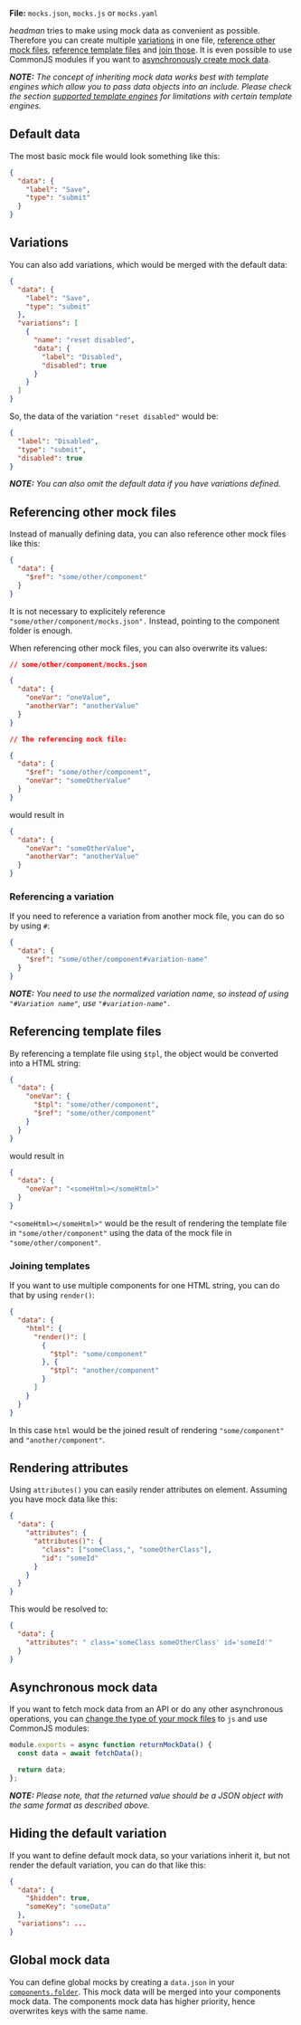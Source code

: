 **File:** `mocks.json`, `mocks.js` or `mocks.yaml`

_headman_ tries to make using mock data as convenient as possible. Therefore you can create multiple [variations](#variations) in one file, [reference other mock files](#referencing-other-mock-files), [reference template files](#referencing-template-files) and [join those](#joining-templates). It is even possible to use CommonJS modules if you want to [asynchronously create mock data](#asynchronous-mock-data).

_**NOTE:** The concept of inheriting mock data works best with template engines which allow you to pass data objects into an include. Please check the section [supported template engines](/template-engines) for limitations with certain template engines._

## Default data

The most basic mock file would look something like this:

```json
{
  "data": {
    "label": "Save",
    "type": "submit"
  }
}
```

## Variations

You can also add variations, which would be merged with the default data:

```json
{
  "data": {
    "label": "Save",
    "type": "submit"
  },
  "variations": [
    {
      "name": "reset disabled",
      "data": {
        "label": "Disabled",
        "disabled": true
      }
    }
  ]
}
```

So, the data of the variation `"reset disabled"` would be:

```json
{
  "label": "Disabled",
  "type": "submit",
  "disabled": true
}
```

_**NOTE:** You can also omit the default data if you have variations defined._

## Referencing other mock files

Instead of manually defining data, you can also reference other mock files like this:

```json
{
  "data": {
    "$ref": "some/other/component"
  }
}
```

It is not necessary to explicitely reference `"some/other/component/mocks.json".` Instead, pointing to the component folder is enough.

When referencing other mock files, you can also overwrite its values:

```json
// some/other/component/mocks.json

{
  "data": {
    "oneVar": "oneValue",
    "anotherVar": "anotherValue"
  }
}

// The referencing mock file:

{
  "data": {
    "$ref": "some/other/component",
    "oneVar": "someOtherValue"
  }
}
```

would result in

```json
{
  "data": {
    "oneVar": "someOtherValue",
    "anotherVar": "anotherValue"
  }
}
```

### Referencing a variation

If you need to reference a variation from another mock file, you can do so by using `#`:

```json
{
  "data": {
    "$ref": "some/other/component#variation-name"
  }
}
```

_**NOTE:** You need to use the normalized variation name, so instead of using `"#Variation name"`, use `"#variation-name".`_

## Referencing template files

By referencing a template file using `$tpl`, the object would be converted into a HTML string:

```json
{
  "data": {
    "oneVar": {
      "$tpl": "some/other/component",
      "$ref": "some/other/component"
    }
  }
}
```

would result in

```json
{
  "data": {
    "oneVar": "<someHtml></someHtml>"
  }
}
```

`"<someHtml></someHtml>"` would be the result of rendering the template file in `"some/other/component"` using the data of the mock file in `"some/other/component"`.

### Joining templates

If you want to use multiple components for one HTML string, you can do that by using `render()`:

```json
{
  "data": {
    "html": {
      "render()": [
        {
          "$tpl": "some/component"
        }, {
          "$tpl": "another/component"
        }
      ]
    }
  }
}
```

In this case `html` would be the joined result of rendering `"some/component"` and `"another/component"`.

## Rendering attributes

Using `attributes()` you can easily render attributes on element. Assuming you have mock data like this:

```json
{
  "data": {
    "attributes": {
      "attributes()": {
        "class": ["someClass,", "someOtherClass"],
        "id": "someId"
      }
    }
  }
}
```

This would be resolved to:

```json
{
  "data": {
    "attributes": " class='someClass someOtherClass' id='someId'"
  }
}
```

## Asynchronous mock data

If you want to fetch mock data from an API or do any other asynchronous operations, you can [change the type of your mock files](/configuration/options/#mocks) to `js` and use CommonJS modules:

```js
module.exports = async function returnMockData() {
  const data = await fetchData();

  return data;
};
```

_**NOTE:** Please note, that the returned value should be a JSON object with the same format as described above._

## Hiding the default variation

If you want to define default mock data, so your variations inherit it, but not render the default variation, you can do that like this:

```json
{
  "data": {
    "$hidden": true,
    "someKey": "someData"
  },
  "variations": ...
}
```

## Global mock data

You can define global mocks by creating a `data.json` in your [`components.folder`](/configuration/options#components). This mock data will be merged into your components mock data. The components mock data has higher priority, hence overwrites keys with the same name.
